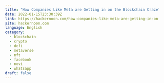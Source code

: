 ```yaml
---
title: "How Companies Like Meta are Getting in on the Blockchain Craze"
date: 2022-01-15T23:30:39Z
link: https://hackernoon.com/how-companies-like-meta-are-getting-in-on-the-blockchain-craze?source=rss&utm_medium=RSS&utm_source=news.12bit.vn
site: hackernoon.com
language: English
category:
  - blockchain
  - crypto
  - defi
  - metaverse
  - nft
  - facebook
  - novi
  - whatsapp
draft: false
---
```

